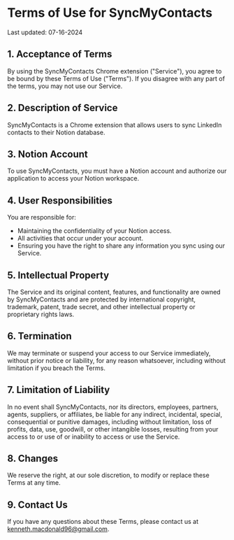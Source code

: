 # Terms of Use for SyncMyContacts

Last updated: 07-16-2024

## 1. Acceptance of Terms

By using the SyncMyContacts Chrome extension ("Service"), you agree to be bound by these Terms of Use ("Terms"). If you disagree with any part of the terms, you may not use our Service.

## 2. Description of Service

SyncMyContacts is a Chrome extension that allows users to sync LinkedIn contacts to their Notion database.

## 3. Notion Account

To use SyncMyContacts, you must have a Notion account and authorize our application to access your Notion workspace.

## 4. User Responsibilities

You are responsible for:
- Maintaining the confidentiality of your Notion access.
- All activities that occur under your account.
- Ensuring you have the right to share any information you sync using our Service.

## 5. Intellectual Property

The Service and its original content, features, and functionality are owned by SyncMyContacts and are protected by international copyright, trademark, patent, trade secret, and other intellectual property or proprietary rights laws.

## 6. Termination

We may terminate or suspend your access to our Service immediately, without prior notice or liability, for any reason whatsoever, including without limitation if you breach the Terms.

## 7. Limitation of Liability

In no event shall SyncMyContacts, nor its directors, employees, partners, agents, suppliers, or affiliates, be liable for any indirect, incidental, special, consequential or punitive damages, including without limitation, loss of profits, data, use, goodwill, or other intangible losses, resulting from your access to or use of or inability to access or use the Service.

## 8. Changes

We reserve the right, at our sole discretion, to modify or replace these Terms at any time.

## 9. Contact Us

If you have any questions about these Terms, please contact us at kenneth.macdonald96@gmail.com.